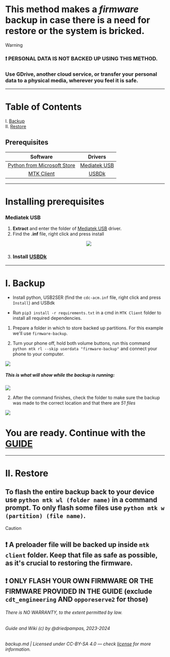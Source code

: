 # This method makes a _firmware_ backup in case there is a need for restore or the system is bricked.

> [!WARNING]
>
> ### ❗ PERSONAL DATA IS NOT BACKED UP USING THIS METHOD.
>
> ### Use GDrive, another cloud service, or transfer your personal data to a physical media, wherever you feel it is safe.

---

# Table of Contents

I. [Backup](/md/backup.md#i-backup)  
II. [Restore](/md/backup.md#ii-restore)

## Prerequisites

| Software | Drivers |
|:-------: | :-----: |
| [Python from Microsoft Store](https://apps.microsoft.com/store/detail/python-310/9PJPW5LDXLZ5) | [Mediatek USB](https://drive.google.com/file/d/1UExJQxI1DmBGeDoYPul5YTXitOnsU6zx/view?usp=sharing) |
| [MTK Client](https://github.com/bkerler/mtkclient/archive/refs/heads/main.zip) | [USBDk](https://github.com/daynix/UsbDk/releases/download/v1.00-22/UsbDk_1.0.22_x64.msi) |


---

# Installing prerequisites
### Mediatek USB
1. **Extract** and enter the folder of [Mediatek USB](https://drive.google.com/file/d/1UExJQxI1DmBGeDoYPul5YTXitOnsU6zx/view?usp=sharing) driver.
2. Find the **.inf** file, right click and press install
   <p align="center"><img src="https://i.imgur.com/niVRaOn.png"></p>
3. ### Install [USBDk](https://github.com/daynix/UsbDk/releases/)

---

# I. Backup

- Install python, USB2SER (find the `cdc-acm.inf` file, right click and press `Install`) and USBdk

- Run `pip3 install -r requirements.txt` in a cmd in `MTK Client` folder to install all required dependencies.

1. Prepare a folder in which to store backed up partitions. For this example we'll use `firmware-backup`.

2. Turn your phone off, hold both volume buttons, run this command `python mtk rl --skip userdata "firmware-backup"` and connect your phone to your computer.

![](https://i.imgur.com/wBPSBxg.png)

##### This is what will show while the backup is running:

![](https://i.imgur.com/PTG4sik.png)

2. After the command finishes, check the folder to make sure the backup was made to the correct location and that there are _51 files_

![](https://i.imgur.com/HL49pJa.png)

# You are ready. Continue with the [GUIDE](/md/w-deep-testing.guide.md)

---

# II. Restore

## To flash the entire backup back to your device use `python mtk wl (folder name)` in a command prompt. To only flash some files use `python mtk w (partition) (file name)`.

> [!CAUTION]
>
> ## ❗ A preloader file will be backed up inside `mtk client` folder. Keep that file as safe as possible, as it's crucial to restoring the firmware.
>
> ## ❗ ONLY FLASH YOUR OWN FIRMWARE OR THE FIRMWARE PROVIDED IN THE GUIDE (exclude `cdt_engineering` AND `opporeserve2` for those)

###### There is NO WARRANTY, to the extent permitted by law.

###### Guide and Wiki (c) by @driedpampas, 2023-2024

###### backup.md | Licensed under CC-BY-SA 4.0 — check [license](/LICENSE) for more information.
